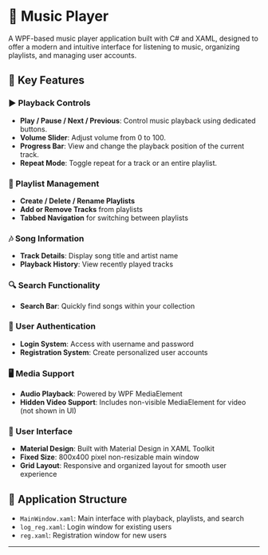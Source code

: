 # 🎵 Music Player

A WPF-based music player application built with C# and XAML, designed to offer a modern and intuitive interface for listening to music, organizing playlists, and managing user accounts.

## 🚀 Key Features

### ▶️ Playback Controls
- **Play / Pause / Next / Previous**: Control music playback using dedicated buttons.
- **Volume Slider**: Adjust volume from 0 to 100.
- **Progress Bar**: View and change the playback position of the current track.
- **Repeat Mode**: Toggle repeat for a track or an entire playlist.

### 📂 Playlist Management
- **Create / Delete / Rename Playlists**
- **Add or Remove Tracks** from playlists
- **Tabbed Navigation** for switching between playlists

### 🎶 Song Information
- **Track Details**: Display song title and artist name
- **Playback History**: View recently played tracks

### 🔍 Search Functionality
- **Search Bar**: Quickly find songs within your collection

### 🔐 User Authentication
- **Login System**: Access with username and password
- **Registration System**: Create personalized user accounts

### 🖥️ Media Support
- **Audio Playback**: Powered by WPF MediaElement
- **Hidden Video Support**: Includes non-visible MediaElement for video (not shown in UI)

### 💎 User Interface
- **Material Design**: Built with Material Design in XAML Toolkit
- **Fixed Size**: 800x400 pixel non-resizable main window
- **Grid Layout**: Responsive and organized layout for smooth user experience

## 🧩 Application Structure

- `MainWindow.xaml`: Main interface with playback, playlists, and search
- `log_reg.xaml`: Login window for existing users
- `reg.xaml`: Registration window for new users

---
